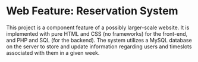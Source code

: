# Web Feature: Reservation System
This project is a component feature of a possibly larger-scale website. It is implemented with pure HTML and CSS (no frameworks) for the front-end, and PHP and SQL (for the backend). The system utilizes a MySQL database on the server to store and update information regarding users and timeslots associated with them in a given week.
